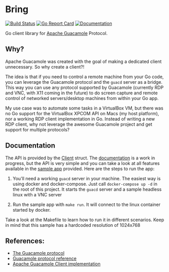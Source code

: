 # Bring
[![Build Status](https://github.com/deluan/bring/workflows/CI/badge.svg)](https://github.com/deluan/bring/actions)
[![Go Report Card](https://goreportcard.com/badge/github.com/deluan/bring)](https://goreportcard.com/report/github.com/deluan/bring)
[![Documentation](https://img.shields.io/badge/godoc-reference-5272B4.svg?style=flat)](https://godoc.org/github.com/deluan/bring) 

Go client library for [Apache Guacamole](http://guacamole.apache.org) Protocol.

## Why?
Apache Guacamole was created with the goal of making a dedicated client unnecessary. So why create a client?!

The idea is that if you need to control a remote machine from your Go code, you can leverage the Guacamole protocol and the `guacd` server as a bridge. This way you can use any protocol supported by Guacamole (currently RDP and VNC, with X11 coming in the future) to do screen capture and remote control of networked servers/desktop machines from within your Go app.

My use case was to automate some tasks in a VirtualBox VM, but there was no Go support for the VirtualBox XPCOM API on Macs (my host platform), nor a working RDP client implementation in Go. Instead of writing a new RDP client, why not leverage the awesome Guacamole project and get support for multiple protocols?

## Documentation

The API is provided by the [Client](client.go) struct. The [documentation](https://godoc.org/github.com/deluan/bring) is a work in progress, but the API is very simple and you can take a look at all features available in the [sample app](app) provided. Here are the steps to run the app:

1) You'll need a working `guacd` server in your machine. The easiest way is using docker and docker-compose. Just call `docker-compose up -d` in the root of this project. It starts the `guacd` server and a sample headless linux with a VNC server

2) Run the sample app with `make run`. It will connect to the linux container started by docker.

Take a look at the Makefile to learn how to run it in different scenarios. Keep in mind that this sample has a hardcoded resolution of 1024x768

## References:
- [The Guacamole protocol](http://guacamole.apache.org/doc/gug/guacamole-protocol.html)
- [Guacamole protocol reference](http://guacamole.apache.org/doc/gug/protocol-reference.html#rect-instruction)
- [Apache Guacamole Client implementation](https://github.com/apache/guacamole-client/tree/master/guacamole-common-js)
